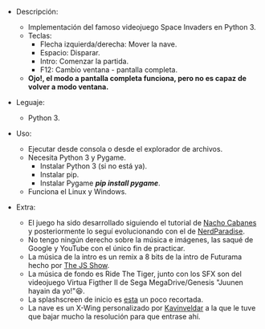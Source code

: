 * Descripción:

	- Implementación del famoso videojuego Space Invaders en Python 3.
	- Teclas:
		* Flecha izquierda/derecha: Mover la nave.
		* Espacio: Disparar.
		* Intro: Comenzar la partida.
		* F12: Cambio ventana - pantalla completa.
	- **Ojo!, el modo a pantalla completa funciona, pero no es capaz de volver a modo ventana.**


* Leguaje:

	- Python 3.


* Uso:

	- Ejecutar desde consola o desde el explorador de archivos.
	- Necesita Python 3 y Pygame.
		* Instalar Python 3 (si no está ya).
		* Instalar pip.
		* Instalar Pygame ***pip install pygame***.
	- Funciona el Linux y Windows.

* Extra:

	- El juego ha sido desarrollado siguiendo el tutorial de [Nacho Cabanes](http://www.nachocabanes.com/python/pygame.php) y posteriormente lo seguí evolucionando con el de [NerdParadise](https://nerdparadise.com/programming/pygame/).
	- No tengo ningún derecho sobre la música e imágenes, las saqué de Google y YouTube con el único fin de practicar.
	- La música de la intro es un remix a 8 bits de la intro de Futurama hecho por [The JS Show](https://www.youtube.com/watch?v=N9HkGqWWlPQ).
	- La música de fondo es Ride The Tiger, junto con los SFX son del videojuego Virtua Figther II de Sega MegaDrive/Genesis "Juunen hayain da yo!":laughing:.
	- La splashscreen de inicio es [esta](https://www.wallpaperbetter.com/es/hd-wallpaper-tgcga) un poco recortada.
	- La nave es un X-Wing personalizado por [Kavinveldar](https://www.deviantart.com/kavinveldar/art/Heavy-X-wing-Custom-74155047) a la que le tuve que bajar mucho la resolución para que entrase ahí.